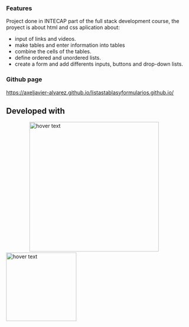 ### Features
Project done in INTECAP part of the full stack development course, the proyect is about html and css aplication about:
- input of links and videos.
- make tables and enter information into tables
- combine the cells of the tables.
- define ordered and unordered lists.
- create a form and add differents inputs, buttons and drop-down lists.


### Github page

https://axeljavier-alvarez.github.io/listastablasyformularios.github.io/

## Developed with
<p align=left>
   &nbsp;&nbsp;&nbsp;&nbsp;&nbsp;&nbsp;&nbsp;&nbsp;&nbsp;&nbsp;&nbsp;&nbsp;&nbsp;&nbsp;&nbsp;
  <img src="https://images.velog.io/images/kimdlzp/post/c56bd5e7-6060-47c5-b149-83a55675f73b/174854.png" width="350" title="hover text">
    <img src="https://upload.wikimedia.org/wikipedia/commons/thumb/d/d5/CSS3_logo_and_wordmark.svg/1200px-CSS3_logo_and_wordmark.svg.png" width="190" height="185" title="hover text">
</p>
